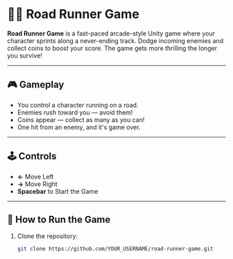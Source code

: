 # 🏃‍♂️ Road Runner Game

**Road Runner Game** is a fast-paced arcade-style Unity game where your character sprints along a never-ending track. Dodge incoming enemies and collect coins to boost your score. The game gets more thrilling the longer you survive!

---

## 🎮 Gameplay

- You control a character running on a road.
- Enemies rush toward you — avoid them!
- Coins appear — collect as many as you can!
- One hit from an enemy, and it's game over.

---

## 🕹️ Controls

- **←** Move Left  
- **→** Move Right  
- **Spacebar** to Start the Game

---

## 🚀 How to Run the Game

1. Clone the repository:
   ```bash
   git clone https://github.com/YOUR_USERNAME/road-runner-game.git
